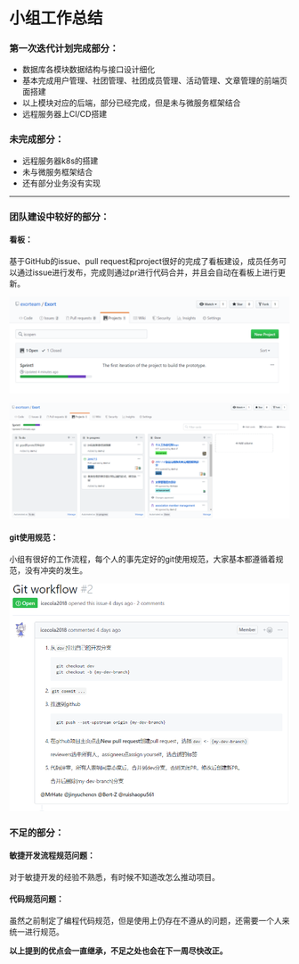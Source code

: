 # 小组工作总结

### 第一次迭代计划完成部分：

- 数据库各模块数据结构与接口设计细化
- 基本完成用户管理、社团管理、社团成员管理、活动管理、文章管理的前端页面搭建
- 以上模块对应的后端，部分已经完成，但是未与微服务框架结合
- 远程服务器上CI/CD搭建

### 未完成部分：

- 远程服务器k8s的搭建
- 未与微服务框架结合
- 还有部分业务没有实现

------

### 团队建设中较好的部分：

#### 看板：

基于GitHub的issue、pull request和project很好的完成了看板建设，成员任务可以通过issue进行发布，完成则通过pr进行代码合并，并且会自动在看板上进行更新。

![看板图片1](./img/sprint_board1.png)

![看板图片2](./img/sprint_board2.png)



#### git使用规范：

小组有很好的工作流程，每个人的事先定好的git使用规范，大家基本都遵循着规范，没有冲突的发生。

![git_workflow](./img/git_workflow.png)



### 不足的部分：

#### 敏捷开发流程规范问题：

对于敏捷开发的经验不熟悉，有时候不知道改怎么推动项目。



#### 代码规范问题：

虽然之前制定了编程代码规范，但是使用上仍存在不遵从的问题，还需要一个人来统一进行规范。



**以上提到的优点会一直继承，不足之处也会在下一周尽快改正。**
